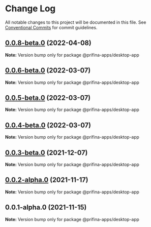 # Change Log

All notable changes to this project will be documented in this file.
See [Conventional Commits](https://conventionalcommits.org) for commit guidelines.

## [0.0.8-beta.0](https://prifina-admin/prifina/app-desktop/compare/@prifina-apps/desktop-app@0.0.6-beta.0...@prifina-apps/desktop-app@0.0.8-beta.0) (2022-04-08)

**Note:** Version bump only for package @prifina-apps/desktop-app





## [0.0.6-beta.0](https://prifina-admin/prifina/app-desktop/compare/@prifina-apps/desktop-app@0.0.3-beta.0...@prifina-apps/desktop-app@0.0.6-beta.0) (2022-03-07)

**Note:** Version bump only for package @prifina-apps/desktop-app





## [0.0.5-beta.0](https://prifina-admin/prifina/app-desktop/compare/@prifina-apps/desktop-app@0.0.3-beta.0...@prifina-apps/desktop-app@0.0.5-beta.0) (2022-03-07)

**Note:** Version bump only for package @prifina-apps/desktop-app





## [0.0.4-beta.0](https://prifina-admin/prifina/app-desktop/compare/@prifina-apps/desktop-app@0.0.3-beta.0...@prifina-apps/desktop-app@0.0.4-beta.0) (2022-03-07)

**Note:** Version bump only for package @prifina-apps/desktop-app





## [0.0.3-beta.0](https://prifina-admin/prifina/app-desktop/compare/@prifina-apps/desktop-app@0.0.2-alpha.0...@prifina-apps/desktop-app@0.0.3-beta.0) (2021-12-07)

**Note:** Version bump only for package @prifina-apps/desktop-app





## [0.0.2-alpha.0](https://prifina-admin/prifina/app-desktop/compare/@prifina-apps/desktop-app@0.0.1-alpha.0...@prifina-apps/desktop-app@0.0.2-alpha.0) (2021-11-17)

**Note:** Version bump only for package @prifina-apps/desktop-app





## 0.0.1-alpha.0 (2021-11-15)

**Note:** Version bump only for package @prifina-apps/desktop-app
